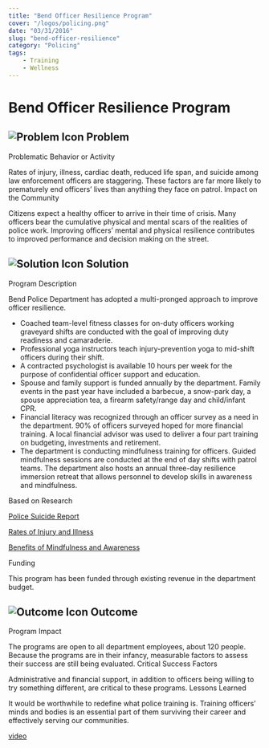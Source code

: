 ```yaml
---
title: "Bend Officer Resilience Program"
cover: "/logos/policing.png"
date: "03/31/2016"
slug: "bend-officer-resilience"
category: "Policing"
tags:
    - Training
    - Wellness
---
```


# Bend Officer Resilience Program

## ![Problem Icon](https://github.com/google/material-design-icons/raw/master/alert/1x_web/ic_error_outline_black_48dp.png "Problem") Problem
Problematic Behavior or Activity

Rates of injury, illness, cardiac death, reduced life span, and suicide among law enforcement officers are staggering. These factors are far more likely to prematurely end officers’ lives than anything they face on patrol.
Impact on the Community

Citizens expect a healthy officer to arrive in their time of crisis. Many officers bear the cumulative physical and mental scars of the realities of police work. Improving officers’ mental and physical resilience contributes to improved performance and decision making on the street.
## ![Solution Icon](https://github.com/google/material-design-icons/raw/master/action/1x_web/ic_lightbulb_outline_black_48dp.png "Solution") Solution
Program Description

Bend Police Department has adopted a multi-pronged approach to improve officer resilience.

   - Coached team-level fitness classes for on-duty officers working graveyard shifts are conducted with the goal of improving duty readiness and camaraderie.
   - Professional yoga instructors teach injury-prevention yoga to mid-shift officers during their shift.
   - A contracted psychologist is available 10 hours per week for the purpose of confidential officer support and education.
   - Spouse and family support is funded annually by the department. Family events in the past year have included a barbecue, a snow-park day, a spouse appreciation tea, a firearm safety/range day and child/infant CPR.
   - Financial literacy was recognized through an officer survey as a need in the department. 90% of officers surveyed hoped for more financial training. A local financial advisor was used to deliver a four part training on budgeting, investments and retirement.
   - The department is conducting mindfulness training for officers. Guided mindfulness sessions are conducted at the end of day shifts with patrol teams. The department also hosts an annual three-day resilience immersion retreat that allows personnel to develop skills in awareness and mindfulness.

Based on Research

   [Police Suicide Report](http://www.theiacp.org/Portals/0/documents/pdfs/Suicide_Project/Officer_Suicide_Report.pdf)
   
   [Rates of Injury and Illness](http://www.bls.gov/ooh/protective-service/police-and-detectives.htm)
   
   [Benefits of Mindfulness and Awareness](http://marc.ucla.edu/)

Funding

This program has been funded through existing revenue in the department budget.
## ![Outcome Icon](https://github.com/google/material-design-icons/raw/master/action/1x_web/ic_view_list_black_48dp.png "Outcome") Outcome
Program Impact

The programs are open to all department employees, about 120 people. Because the programs are in their infancy, measurable factors to assess their success are still being evaluated.
Critical Success Factors

Administrative and financial support, in addition to officers being willing to try something different, are critical to these programs.
Lessons Learned

It would be worthwhile to redefine what police training is. Training officers’ minds and bodies is an essential part of them surviving their career and effectively serving our communities.

[video](https://cityofbendoregon.podbean.com/e/city-edition-police-department-wellness-program/)

